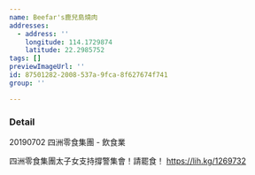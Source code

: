 ```yaml
---
name: Beefar's鹿兒島燒肉
addresses:
  - address: ''
    longitude: 114.1729874
    latitude: 22.2985752
tags: []
previewImageUrl: ''
id: 87501282-2008-537a-9fca-8f627674f741
group: ''

---
```

### Detail
20190702
四洲零食集團 - 飲食業

四洲零食集團太子女支持撐警集會！請罷食！
https://lih.kg/1269732
